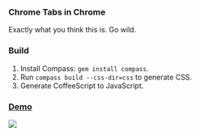 ### Chrome Tabs in Chrome

Exactly what you think this is. Go wild.

### Build

1. Install Compass: `gem install compass`.
2. Run `compass build --css-dir=css` to generate CSS.
3. Generate CoffeeScript to JavaScript.

### [Demo](http://adamschwartz.co/chrome-tabs/)

![](http://adamschwartz.co/chrome-tabs/chrome-tabs.gif)
